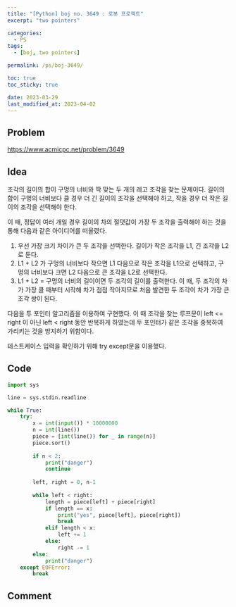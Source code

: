 ```yaml
---
title: "[Python] boj no. 3649 : 로봇 프로젝트"
excerpt: "two pointers"

categories:
  - PS
tags:
  - [boj, two pointers]

permalink: /ps/boj-3649/

toc: true
toc_sticky: true

date: 2023-03-29
last_modified_at: 2023-04-02
---
```


## Problem

<https://www.acmicpc.net/problem/3649>

## Idea

조각의 길이의 합이 구멍의 너비와 딱 맞는 두 개의 레고 조각을 찾는 문제이다. 길이의 합이 구멍의 너비보다 클 경우 더 긴 길이의 조각을 선택해야 하고, 작을 경우 더 작은 길이의 조각을 선택해야 한다.

이 때, 정답이 여러 개일 경우 길이의 차의 절댓값이 가장 두 조각을 출력해야 하는 것을 통해 다음과 같은 아이디어를 떠올렸다.

1. 우선 가장 크기 차이가 큰 두 조각을 선택한다. 길이가 작은 조각을 L1, 긴 조각을 L2로 둔다.
2. L1 + L2 가 구멍의 너비보다 작으면 L1 다음으로 작은 조각을 L1으로 선택하고, 구멍의 너비보다 크면 L2 다음으로 큰 조각을 L2로 선택한다.
3. L1 + L2 = 구멍의 너비의 길이이면 두 조각의 길이를 출력한다. 이 때, 두 조각의 차가 가장 클 때부터 시작해 차가 점점 작아지므로 처음 발견한 두 조각이 차가 가장 큰 조각 쌍이 된다.

다음을 투 포인터 알고리즘을 이용하여 구현했다. 이 때 조각을 찾는 루프문이 left <= right 이 아닌 left < right 동안 반복하게 하였는데 두 포인터가 같은 조각을 중복하여 가리키는 것을 방지하기 위함이다.

테스트케이스 입력을 확인하기 위해 try except문을 이용했다.

## Code

```py
import sys

line = sys.stdin.readline

while True:
    try:
        x = int(input()) * 10000000
        n = int(line())
        piece = [int(line()) for _ in range(n)]
        piece.sort()
        
        if n < 2:
            print("danger")
            continue
        
        left, right = 0, n-1
        
        while left < right:
            length = piece[left] + piece[right]
            if length == x:
                print("yes", piece[left], piece[right])
                break
            elif length < x:
                left += 1
            else:
                right -= 1 
        else:
            print("danger")
    except EOFError:
        break
```

## Comment


